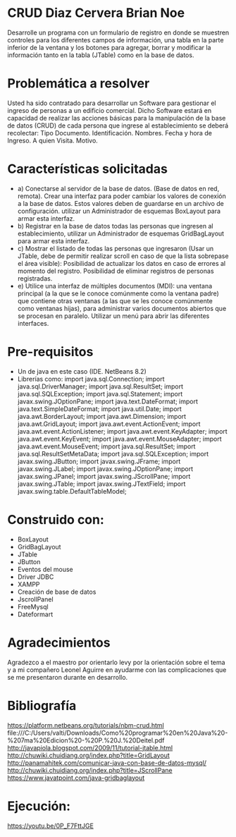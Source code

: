# CRUD                                                                               Diaz Cervera Brian Noe

Desarrolle un programa con un formulario de registro en donde se muestren controles para los diferentes campos de información, una tabla en la parte inferior de la ventana y los botones para agregar, borrar y modificar la información tanto en la tabla (JTable) como en la base de datos.
# Problemática a resolver
Usted ha sido contratado para desarrollar un Software para gestionar el ingreso de personas a un edificio comercial. Dicho Software estará en capacidad de realizar las acciones básicas para la manipulación de la base de datos (CRUD) de cada persona que ingrese al establecimiento se deberá recolectar: Tipo Documento. Identificación. Nombres. Fecha y hora de Ingreso. A quien Visita. Motivo.
# Características solicitadas 
- a) Conectarse al servidor de la base de datos. (Base de datos en red, remota). Crear una interfaz para poder cambiar los valores de conexión a la base de datos. Estos valores deben de guardarse en un archivo de configuración. utilizar un Administrador de esquemas BoxLayout para armar esta interfaz. 
- b) Registrar en la base de datos todas las personas que ingresen al establecimiento, utilizar un Administrador de esquemas GridBagLayout para armar esta interfaz. 
- c) Mostrar el listado de todas las personas que ingresaron (Usar un JTable, debe de permitir realizar scroll en caso de que la lista sobrepase el área visible): Posibilidad de actualizar los datos en caso de errores al momento del registro. Posibilidad de eliminar registros de personas registradas.
- e) Utilice una interfaz de múltiples documentos (MDI): una ventana principal (a la que se le conoce comúnmente como la ventana padre) que contiene otras ventanas (a las que se les conoce comúnmente como ventanas hijas), para administrar varios documentos abiertos que se procesan en paralelo. Utilizar un menú para abrir las diferentes interfaces.
# Pre-requisitos 
- Un de java en este caso (IDE. NetBeans 8.2) 
- Librerías como:
  import java.sql.Connection;
  import java.sql.DriverManager;
  import java.sql.ResultSet;
  import java.sql.SQLException;
  import java.sql.Statement;
  import javax.swing.JOptionPane;
  import java.text.DateFormat;
  import java.text.SimpleDateFormat;
  import java.util.Date;
  import java.awt.BorderLayout;
  import java.awt.Dimension;
  import java.awt.GridLayout;
  import java.awt.event.ActionEvent;
  import java.awt.event.ActionListener;
  import java.awt.event.KeyAdapter;
  import java.awt.event.KeyEvent;
  import java.awt.event.MouseAdapter;
  import java.awt.event.MouseEvent;
  import java.sql.ResultSet;
  import java.sql.ResultSetMetaData;
  import java.sql.SQLException;
  import javax.swing.JButton;
  import javax.swing.JFrame;
  import javax.swing.JLabel;
  import javax.swing.JOptionPane;
  import javax.swing.JPanel;
  import javax.swing.JScrollPane;
  import javax.swing.JTable;
  import javax.swing.JTextField;
  import javax.swing.table.DefaultTableModel;







# Construido con:
-	BoxLayout
-	GridBagLayout
-	JTable
-	JButton
-	Eventos del mouse
-	Driver JDBC
-	XAMPP
-	Creación de base de datos
-	JscrollPanel
-	FreeMysql
-	Dateformart

# Agradecimientos
Agradezco a el maestro por orientarlo levy por la orientación sobre el tema y a mi compañero Leonel Aguirre en ayudarme con las complicaciones que se me presentaron durante en desarrollo.

# Bibliografía
https://platform.netbeans.org/tutorials/nbm-crud.html
file:///C:/Users/valti/Downloads/Como%20programar%20en%20Java%20-%207ma%20Edicion%20-%20P.%20J.%20Deitel.pdf
http://javapiola.blogspot.com/2009/11/tutorial-jtable.html
http://chuwiki.chuidiang.org/index.php?title=GridLayout
http://panamahitek.com/comunicar-java-con-base-de-datos-mysql/
http://chuwiki.chuidiang.org/index.php?title=JScrollPane
https://www.javatpoint.com/java-gridbaglayout

# Ejecución:
https://youtu.be/0P_F7FttJGE
